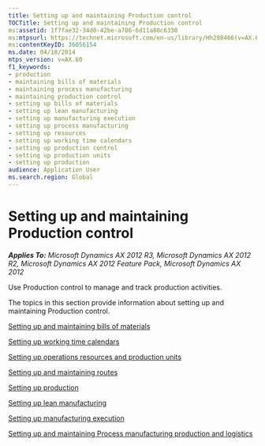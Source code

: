 ```yaml
---
title: Setting up and maintaining Production control
TOCTitle: Setting up and maintaining Production control
ms:assetid: 1f7fae32-34d0-42be-a786-6d11a80c6330
ms:mtpsurl: https://technet.microsoft.com/en-us/library/Hh208466(v=AX.60)
ms:contentKeyID: 36056154
ms.date: 04/18/2014
mtps_version: v=AX.60
f1_keywords:
- production
- maintaining bills of materials
- maintaining process manufacturing
- maintaining production control
- setting up bills of materials
- setting up lean manufacturing
- setting up manufacturing execution
- setting up process manufacturing
- setting up resources
- setting up working time calendars
- setting up production control
- setting up production units
- setting up production
audience: Application User
ms.search.region: Global
---
```


# Setting up and maintaining Production control 


_**Applies To:** Microsoft Dynamics AX 2012 R3, Microsoft Dynamics AX 2012 R2, Microsoft Dynamics AX 2012 Feature Pack, Microsoft Dynamics AX 2012_

Use Production control to manage and track production activities.

The topics in this section provide information about setting up and maintaining Production control.

[Setting up and maintaining bills of materials](setting-up-and-maintaining-bills-of-materials.md)

[Setting up working time calendars](setting-up-working-time-calendars.md)

[Setting up operations resources and production units](setting-up-operations-resources-and-production-units.md)

[Setting up and maintaining routes](setting-up-and-maintaining-routes.md)

[Setting up production](setting-up-production.md)

[Setting up lean manufacturing](setting-up-lean-manufacturing.md)

[Setting up manufacturing execution](setting-up-manufacturing-execution.md)

[Setting up and maintaining Process manufacturing production and logistics](setting-up-and-maintaining-process-manufacturing-production-and-logistics.md)

  


